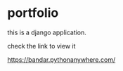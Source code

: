# portfolio

this is a django application. 

check the link to view it 

https://bandar.pythonanywhere.com/
